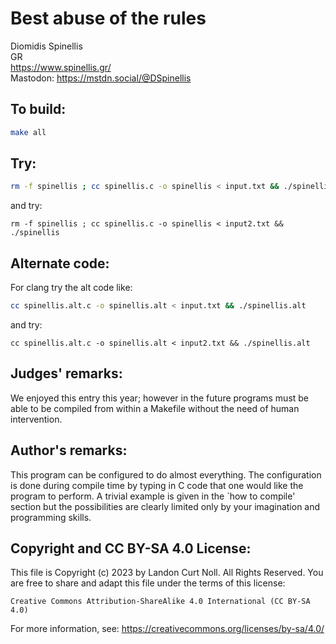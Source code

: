 # Best abuse of the rules

Diomidis Spinellis<br>
GR<br>
<https://www.spinellis.gr/><br>
Mastodon: <https://mstdn.social/@DSpinellis>

## To build:

```sh
make all
```

## Try:

```sh
rm -f spinellis ; cc spinellis.c -o spinellis < input.txt && ./spinellis
```

and try:

```
rm -f spinellis ; cc spinellis.c -o spinellis < input2.txt && ./spinellis
```

## Alternate code:

For clang try the alt code like:

```sh
cc spinellis.alt.c -o spinellis.alt < input.txt && ./spinellis.alt
```

and try:

```
cc spinellis.alt.c -o spinellis.alt < input2.txt && ./spinellis.alt
```

## Judges' remarks:

We enjoyed this entry this year; however in the future programs must be able to
be compiled from within a Makefile without the need of human intervention.


## Author's remarks:

This program can be configured to do almost everything.  The configuration is
done during compile time by typing in C code that one would like the program
to perform.  A trivial example is given in the `how to compile' section but the
possibilities are clearly limited only by your imagination and programming
skills.

## Copyright and CC BY-SA 4.0 License:

This file is Copyright (c) 2023 by Landon Curt Noll.  All Rights Reserved.
You are free to share and adapt this file under the terms of this license:

    Creative Commons Attribution-ShareAlike 4.0 International (CC BY-SA 4.0)

For more information, see: https://creativecommons.org/licenses/by-sa/4.0/
